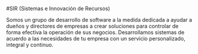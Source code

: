 #SIR (Sistemas e Innovación de Recursos) 

Somos un grupo de desarrollo de software a la medida dedicada a ayudar a dueños y directores de empresas a crear soluciones para controlar de forma efectiva la operación de sus negocios. Desarrollamos sistemas de acuerdo a las necesidades de tu empresa con un servicio personalizado, integral y continuo.
